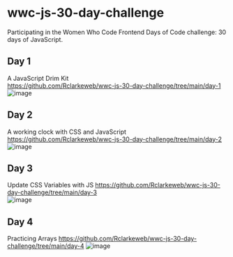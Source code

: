 # wwc-js-30-day-challenge
Participating in the Women Who Code Frontend Days of Code challenge: 30 days of JavaScript. 

## Day 1
A JavaScript Drim Kit  
https://github.com/Rclarkeweb/wwc-js-30-day-challenge/tree/main/day-1  
![image](https://github.com/Rclarkeweb/wwc-js-30-day-challenge/assets/108008511/16230a59-d8e5-4650-92c6-c6e7167f1711)



## Day 2
A working clock with CSS and JavaScript  
https://github.com/Rclarkeweb/wwc-js-30-day-challenge/tree/main/day-2  
![image](https://github.com/Rclarkeweb/wwc-js-30-day-challenge/assets/108008511/f79e2525-b41a-4699-8306-e6a6f85c847c)

## Day 3
Update CSS Variables with JS
https://github.com/Rclarkeweb/wwc-js-30-day-challenge/tree/main/day-3  
![image](https://github.com/Rclarkeweb/wwc-js-30-day-challenge/assets/108008511/c9199043-4c16-44c2-a03d-94771efb4255)

## Day 4
Practicing Arrays
https://github.com/Rclarkeweb/wwc-js-30-day-challenge/tree/main/day-4
![image](https://github.com/Rclarkeweb/wwc-js-30-day-challenge/assets/108008511/0d296532-4e03-4d1b-9941-b3724af8bdaa)

